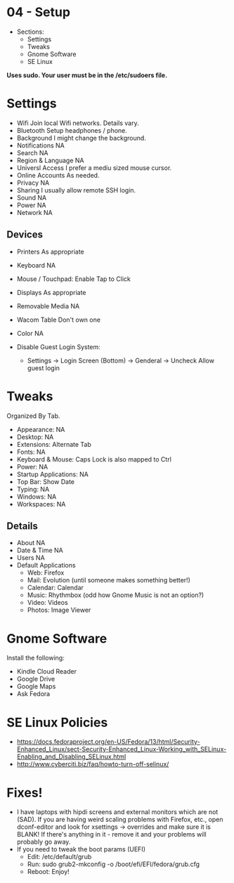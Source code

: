 # 04 - Setup
- Sections:
    - Settings
    - Tweaks
    - Gnome Software
    - SE Linux

**Uses sudo. Your user must be in the /etc/sudoers file.**

# Settings

- Wifi                  Join local Wifi networks. Details vary.
- Bluetooth             Setup headphones / phone.
- Background            I might change the background.
- Notifications         NA
- Search                NA
- Region & Language     NA
- Universl Access       I prefer a mediu sized mouse cursor.
- Online Accounts       As needed.
- Privacy               NA
- Sharing               I usually allow remote SSH login.
- Sound                 NA
- Power                 NA
- Network               NA


## Devices

- Printers              As appropriate
- Keyboard              NA
- Mouse / Touchpad:     Enable Tap to Click
- Displays              As appropriate
- Removable Media       NA
- Wacom Table           Don't own one
- Color                 NA

 - Disable Guest Login System:
   - Settings -> Login Screen (Bottom) -> Genderal -> Uncheck Allow
   guest login


# Tweaks

Organized By Tab.

- Appearance:           NA
- Desktop:              NA
- Extensions:           Alternate Tab
- Fonts:                NA
- Keyboard & Mouse:     Caps Lock is also mapped to Ctrl
- Power:                NA
- Startup Applications: NA
- Top Bar:              Show Date
- Typing:               NA
- Windows:              NA
- Workspaces:           NA

## Details

- About                 NA
- Date & Time           NA
- Users                 NA
- Default Applications
    - Web: Firefox
    - Mail: Evolution (until someone makes something better!)
    - Calendar: Calendar
    - Music: Rhythmbox (odd how Gnome Music is not an option?)
    - Video: Videos
    - Photos: Image Viewer

# Gnome Software

Install the following:

- Kindle Cloud Reader
- Google Drive
- Google Maps
- Ask Fedora

# SE Linux Policies
- https://docs.fedoraproject.org/en-US/Fedora/13/html/Security-Enhanced_Linux/sect-Security-Enhanced_Linux-Working_with_SELinux-Enabling_and_Disabling_SELinux.html
- http://www.cyberciti.biz/faq/howto-turn-off-selinux/

# Fixes!

- I have laptops with hipdi screens and external monitors which are
  not (SAD). If you are having weird scaling problems with Firefox,
  etc., open dconf-editor and look for xsettings -> overrides and make
  sure it is BLANK! If there's anything in it - remove it and your
  problems will probably go away.
- If you need to tweak the boot params (UEFI)
    - Edit: /etc/default/grub
    - Run: sudo grub2-mkconfig -o /boot/efi/EFI/fedora/grub.cfg
    - Reboot: Enjoy!
